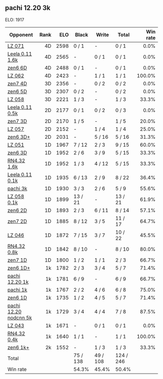 ## pachi 12.20 3k ##

ELO: 1917

Opponent | Rank | ELO | Black | Write | Total | Win rate
---------|-----:|----:|-------|-------|-------|-------:
[LZ 071](LZ%20071.md) | 4D | 2598 | 0 / 1 | - | 0 / 1 | 0.0%
[Leela 0.11 1.6k](Leela%200.11%201.6k.md) | 4D | 2565 | - | 0 / 1 | 0 / 1 | 0.0%
[zen6 6D](zen6%206D.md) | 4D | 2488 | 0 / 1 | - | 0 / 1 | 0.0%
[LZ 062](LZ%20062.md) | 4D | 2423 | - | 1 / 1 | 1 / 1 | 100.0%
[zen7 4D](zen7%204D.md) | 3D | 2356 | - | 0 / 2 | 0 / 2 | 0.0%
[zen6 5D](zen6%205D.md) | 3D | 2307 | 0 / 2 | - | 0 / 2 | 0.0%
[LZ 058](LZ%20058.md) | 3D | 2221 | 1 / 3 | - | 1 / 3 | 33.3%
[Leela 0.11 0.5k](Leela%200.11%200.5k.md) | 2D | 2177 | 0 / 1 | 0 / 2 | 0 / 3 | 0.0%
[zen7 3D](zen7%203D.md) | 2D | 2170 | 1 / 5 | - | 1 / 5 | 20.0%
[LZ 057](LZ%20057.md) | 2D | 2152 | - | 1 / 4 | 1 / 4 | 25.0%
[zen6 3D+](zen6%203D+.md) | 2D | 2031 | - | 5 / 16 | 5 / 16 | 31.3%
[LZ 051](LZ%20051.md) | 1D | 1967 | 7 / 12 | 2 / 3 | 9 / 15 | 60.0%
[zen6 3D](zen6%203D.md) | 1D | 1952 | 2 / 6 | 3 / 9 | 5 / 15 | 33.3%
[RN4.32 1.6k](RN4.32%201.6k.md) | 1D | 1952 | 1 / 3 | 4 / 12 | 5 / 15 | 33.3%
[Leela 0.11 0.1k](Leela%200.11%200.1k.md) | 1D | 1935 | 6 / 13 | 2 / 9 | 8 / 22 | 36.4%
[pachi 3k](pachi%203k.md) | 1D | 1930 | 3 / 3 | 2 / 6 | 5 / 9 | 55.6%
[LZ 058 0.1k](LZ%20058%200.1k.md) | 1D | 1899 | 13 / 21 | - | 13 / 21 | 61.9%
[zen6 2D](zen6%202D.md) | 1D | 1893 | 2 / 3 | 6 / 11 | 8 / 14 | 57.1%
[zen7 2D](zen7%202D.md) | 1D | 1885 | 8 / 12 | 3 / 5 | 11 / 17 | 64.7%
[LZ 046](LZ%20046.md) | 1D | 1872 | 7 / 15 | 3 / 7 | 10 / 22 | 45.5%
[RN4.32 0.8k](RN4.32%200.8k.md) | 1D | 1842 | 8 / 10 | - | 8 / 10 | 80.0%
[zen7 1D](zen7%201D.md) | 1D | 1800 | 1 / 2 | 1 / 1 | 2 / 3 | 66.7%
[zen6 1D+](zen6%201D+.md) | 1k | 1782 | 2 / 3 | 3 / 4 | 5 / 7 | 71.4%
[pachi 12.20 1k](pachi%2012.20%201k.md) | 1k | 1781 | 6 / 9 | - | 6 / 9 | 66.7%
[pachi 1k](pachi%201k.md) | 1k | 1767 | 2 / 2 | 4 / 6 | 6 / 8 | 75.0%
[zen6 1D](zen6%201D.md) | 1k | 1735 | 1 / 2 | 4 / 5 | 5 / 7 | 71.4%
[pachi 12.20 nodcnn 5k](pachi%2012.20%20nodcnn%205k.md) | 1k | 1729 | 3 / 4 | 4 / 4 | 7 / 8 | 87.5%
[LZ 043](LZ%20043.md) | 1k | 1671 | - | 0 / 1 | 0 / 1 | 0.0%
[RN4.32 0.4k](RN4.32%200.4k.md) | 1k | 1640 | 1 / 1 | - | 1 / 1 | 100.0%
[zen6 1k+](zen6%201k+.md) | 2k | 1552 | - | 1 / 3 | 1 / 3 | 33.3%
Total | | | 75 / 138 | 49 / 108 | 124 / 246 | 
Win rate| | | 54.3% | 45.4% | 50.4% | 
